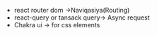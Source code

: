 - react router dom ->Naviqasiya(Routing)
- react-query or tansack query-> Async request
- Chakra ui -> for css elements
